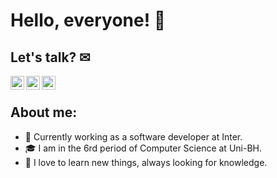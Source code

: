 # Hello, everyone! 🧠

## Let's talk? ✉

<body>
        <div>
        <a href="https://www.linkedin.com/in/fabiana-quelott-900904158/">
            <img align="left" alt="LinkedIN" width="22px" src="https://i.pinimg.com/originals/58/99/22/589922e187ab719d0afa9c4c2993019b.png" />
        <a/>
            <a href="mailto:fabianaquelott@gmail.com">
            <img align="left" alt="Email" width="22px" src="https://cdn4.iconfinder.com/data/icons/free-colorful-icons/360/gmail.png" />
        <a/>
                <a href="https://api.whatsapp.com/send?phone=5531997804817">
            <img align="left" alt="WhatsApp" width="22px" src="https://toppng.com/public/uploads/thumbnail/whatsapp-logo-png-transparent-logo-whatsapp-115628966244xsiz4ydhh.png" />
        <a/>
        </div>
</body>
                <div>⠀</div>

## About me:
- 🔭 Currently working as a software developer at Inter.
- 🎓 I am in the 6rd period of Computer Science at Uni-BH.
- 💬 I love to learn new things, always looking for knowledge.
        

                        

